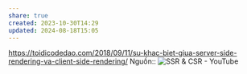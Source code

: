 ```yaml
---
share: true
created: 2023-10-30T14:29
updated: 2024-08-18T15:05
---
```

https://toidicodedao.com/2018/09/11/su-khac-biet-giua-server-side-rendering-va-client-side-rendering/
Nguồn:: ![SSR & CSR - YouTube](https://www.youtube.com/watch?v=HLEu57iLrRo)